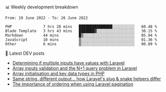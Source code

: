 📊 Weekly development breakdown
<!--START_SECTION:waka-->

```text
From: 19 June 2022 - To: 26 June 2022

PHP              7 hrs 28 mins   ███████████████░░░░░░░░░░   60.48 %
Blade Template   3 hrs 43 mins   ███████▓░░░░░░░░░░░░░░░░░   30.15 %
Markdown         44 mins         █▒░░░░░░░░░░░░░░░░░░░░░░░   05.94 %
JavaScript       10 mins         ▒░░░░░░░░░░░░░░░░░░░░░░░░   01.36 %
Other            6 mins          ▒░░░░░░░░░░░░░░░░░░░░░░░░   00.89 %
```

<!--END_SECTION:waka-->

📕 Latest DEV posts
<!-- BLOG-POST-LIST:START -->
- [Determining if multiple inputs have values with Laravel](https://dev.to/michaelvickersuk/determining-if-multiple-inputs-have-values-with-laravel-km6)
- [Array inputs validation and the N+1 query problem in Laravel](https://dev.to/michaelvickersuk/array-inputs-validation-and-the-n1-query-problem-in-laravel-2agb)
- [Array initialisation and key data types in PHP](https://dev.to/michaelvickersuk/array-initialisation-and-key-data-types-in-php-1e5b)
- [Same string, different output... how Laravel&#39;s slug &amp; snake helpers differ](https://dev.to/michaelvickersuk/same-string-different-output-how-laravels-slug-snake-helpers-differ-1ccj)
- [The importance of ordering when using Laravel pagination](https://dev.to/michaelvickersuk/the-importance-of-ordering-when-using-laravel-pagination-1e37)
<!-- BLOG-POST-LIST:END -->
